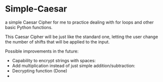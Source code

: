 # Simple-Caesar
a simple Caesar Cipher for me to practice dealing with for loops and other basic Python functions.

This Caesar Cipher will be just like the standard one, letting the user change the number of shifts that will be applied to the input.

Possible improvements in the future:
- Capability to encrypt strings with spaces:
- Add multiplication instead of just simple addition/subtraction:
- Decrypting function (Done)
- 
